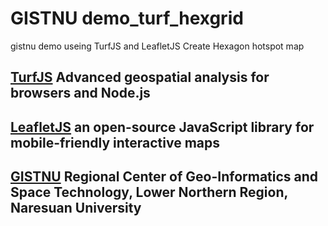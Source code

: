 # GISTNU demo_turf_hexgrid
gistnu demo useing TurfJS and LeafletJS Create Hexagon hotspot map



## [TurfJS](https://turfjs.org/) Advanced geospatial analysis for browsers and Node.js

## [LeafletJS](https://leafletjs.com/) an open-source JavaScript library for mobile-friendly interactive maps

## [GISTNU](http://www.cgistln.nu.ac.th/) Regional Center of Geo-Informatics and Space Technology, Lower Northern Region, Naresuan University
